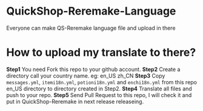 # QuickShop-Reremake-Language
Everyone can make QS-Reremake language file and upload in there

# How to upload my translate to there?
**Step1** You need Fork this repo to your github account.
**Step2** Create a directory call your country name. eg: en_US zh_CN
**Step3** Copy `messages.yml`, `itemi18n.yml`, `potioni18n.yml` and `enchi18n.yml` from this repo en_US directory to directory created in Step2.
**Step4** Translate all files and push to your repo.
**Step5** Send Pull Request to this repo, I will check it and put in QuickShop-Reremake in next release releaseing.

